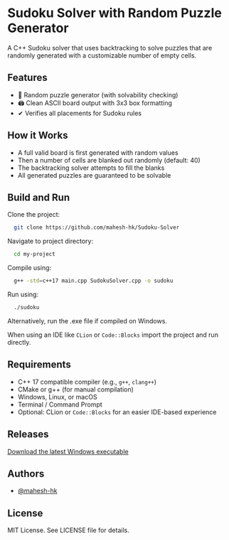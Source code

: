 
# Sudoku Solver with Random Puzzle Generator

A C++ Sudoku solver that uses backtracking to solve puzzles that are randomly generated with a customizable number of empty cells.


## Features

- 🎲 Random puzzle generator (with solvability checking)
- 🖨 Clean ASCII board output with 3x3 box formatting
- ✔ Verifies all placements for Sudoku rules



## How it Works

- A full valid board is first generated with random values
- Then a number of cells are blanked out randomly (default: 40)
- The backtracking solver attempts to fill the blanks
- All generated puzzles are guaranteed to be solvable


## Build and Run

Clone the project:

```bash
  git clone https://github.com/mahesh-hk/Sudoku-Solver
```

Navigate to project directory:

```bash
  cd my-project
```

Compile using:

```bash
  g++ -std=c++17 main.cpp SudokuSolver.cpp -o sudoku
```

Run using:

```bash
  ./sudoku
```
Alternatively, run the .exe file if compiled on Windows.


When using an IDE like `CLion` or `Code::Blocks` import the project and run directly.
## Requirements

- C++ 17 compatible compiler (e.g., `g++`, `clang++`)
- CMake or g++ (for manual compilation)
- Windows, Linux, or macOS
- Terminal / Command Prompt
- Optional: CLion or `Code::Blocks` for an easier IDE-based experience


## Releases

[Download the latest Windows executable](https://github.com/mahesh-hk/Sudoku-Solver/releases/latest)
## Authors

- [@mahesh-hk](https://github.com/mahesh-hk)


## License

MIT License. See LICENSE file for details.

